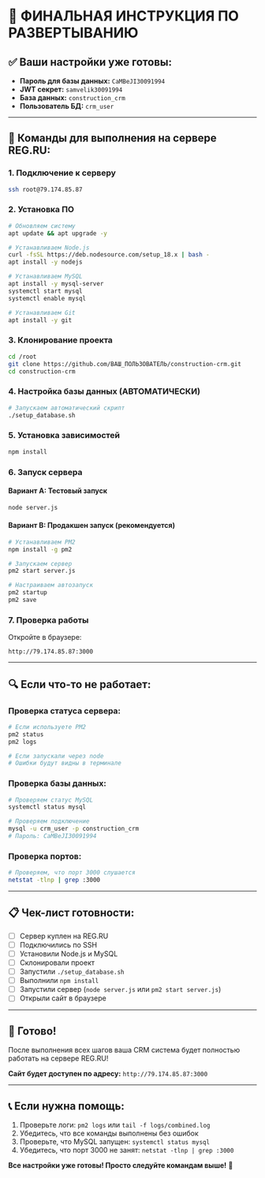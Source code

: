 # 🎯 ФИНАЛЬНАЯ ИНСТРУКЦИЯ ПО РАЗВЕРТЫВАНИЮ

## ✅ Ваши настройки уже готовы:

- **Пароль для базы данных:** `CaMBeJI30091994`
- **JWT секрет:** `samvelik30091994`
- **База данных:** `construction_crm`
- **Пользователь БД:** `crm_user`

---

## 🚀 Команды для выполнения на сервере REG.RU:

### 1. Подключение к серверу
```bash
ssh root@79.174.85.87
```

### 2. Установка ПО
```bash
# Обновляем систему
apt update && apt upgrade -y

# Устанавливаем Node.js
curl -fsSL https://deb.nodesource.com/setup_18.x | bash -
apt install -y nodejs

# Устанавливаем MySQL
apt install -y mysql-server
systemctl start mysql
systemctl enable mysql

# Устанавливаем Git
apt install -y git
```

### 3. Клонирование проекта
```bash
cd /root
git clone https://github.com/ВАШ_ПОЛЬЗОВАТЕЛЬ/construction-crm.git
cd construction-crm
```

### 4. Настройка базы данных (АВТОМАТИЧЕСКИ)
```bash
# Запускаем автоматический скрипт
./setup_database.sh
```

### 5. Установка зависимостей
```bash
npm install
```

### 6. Запуск сервера

#### Вариант A: Тестовый запуск
```bash
node server.js
```

#### Вариант B: Продакшен запуск (рекомендуется)
```bash
# Устанавливаем PM2
npm install -g pm2

# Запускаем сервер
pm2 start server.js

# Настраиваем автозапуск
pm2 startup
pm2 save
```

### 7. Проверка работы
Откройте в браузере:
```
http://79.174.85.87:3000
```

---

## 🔍 Если что-то не работает:

### Проверка статуса сервера:
```bash
# Если используете PM2
pm2 status
pm2 logs

# Если запускали через node
# Ошибки будут видны в терминале
```

### Проверка базы данных:
```bash
# Проверяем статус MySQL
systemctl status mysql

# Проверяем подключение
mysql -u crm_user -p construction_crm
# Пароль: CaMBeJI30091994
```

### Проверка портов:
```bash
# Проверяем, что порт 3000 слушается
netstat -tlnp | grep :3000
```

---

## 📋 Чек-лист готовности:

- [ ] Сервер куплен на REG.RU
- [ ] Подключились по SSH
- [ ] Установили Node.js и MySQL
- [ ] Склонировали проект
- [ ] Запустили `./setup_database.sh`
- [ ] Выполнили `npm install`
- [ ] Запустили сервер (`node server.js` или `pm2 start server.js`)
- [ ] Открыли сайт в браузере

---

## 🎉 Готово!

После выполнения всех шагов ваша CRM система будет полностью работать на сервере REG.RU!

**Сайт будет доступен по адресу:** `http://79.174.85.87:3000`

---

## 📞 Если нужна помощь:

1. Проверьте логи: `pm2 logs` или `tail -f logs/combined.log`
2. Убедитесь, что все команды выполнены без ошибок
3. Проверьте, что MySQL запущен: `systemctl status mysql`
4. Убедитесь, что порт 3000 не занят: `netstat -tlnp | grep :3000`

**Все настройки уже готовы! Просто следуйте командам выше!** 🚀